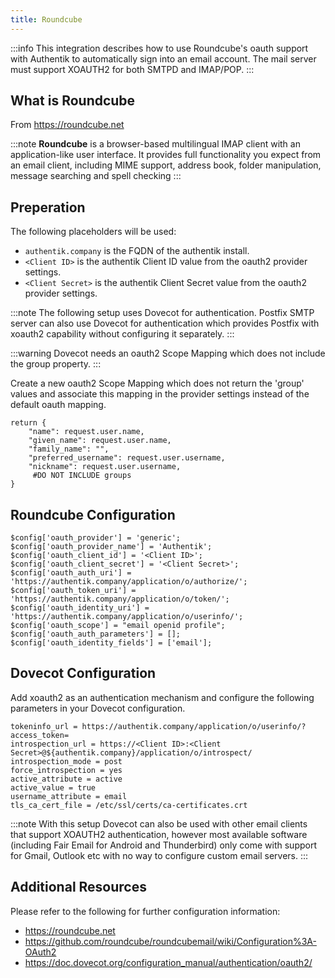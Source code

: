 ```yaml
---
title: Roundcube
---
```


:::info
This integration describes how to use Roundcube's oauth support with Authentik to automatically sign into an email account. 
The mail server must support XOAUTH2 for both SMTPD and IMAP/POP.
:::

## What is Roundcube

From https://roundcube.net

:::note
**Roundcube** is a browser-based multilingual IMAP client with an application-like user interface. 
It provides full functionality you expect from an email client, including MIME support, address book, folder manipulation, message searching and spell checking 
:::

## Preperation

The following placeholders will be used:

- `authentik.company` is the FQDN of the authentik install.
- `<Client ID>` is the authentik Client ID value from the oauth2 provider settings.
- `<Client Secret>` is the authentik Client Secret value from the oauth2 provider settings.

:::note
The following setup uses Dovecot for authentication. Postfix SMTP server can also use Dovecot for authentication
which provides Postfix with xoauth2 capability without configuring it separately.
:::

:::warning
Dovecot needs an oauth2 Scope Mapping which does not include the group property.
:::

Create a new oauth2 Scope Mapping which does not return the 'group' values and associate this mapping 
in the provider settings instead of the default oauth mapping.

```
return {
    "name": request.user.name,
    "given_name": request.user.name,
    "family_name": "",
    "preferred_username": request.user.username,
    "nickname": request.user.username,
  	 #DO NOT INCLUDE groups
}
```

## Roundcube Configuration

```
$config['oauth_provider'] = 'generic';
$config['oauth_provider_name'] = 'Authentik';
$config['oauth_client_id'] = '<Client ID>';
$config['oauth_client_secret'] = '<Client Secret>';
$config['oauth_auth_uri'] = 'https://authentik.company/application/o/authorize/';
$config['oauth_token_uri'] = 'https://authentik.company/application/o/token/';
$config['oauth_identity_uri'] = 'https://authentik.company/application/o/userinfo/';
$config['oauth_scope'] = "email openid profile";
$config['oauth_auth_parameters'] = [];
$config['oauth_identity_fields'] = ['email'];
```
## Dovecot Configuration

Add xoauth2 as an authentication mechanism and configure the following parameters in your Dovecot configuration.

```
tokeninfo_url = https://authentik.company/application/o/userinfo/?access_token=
introspection_url = https://<Client ID>:<Client Secret>@${authentik.company}/application/o/introspect/
introspection_mode = post
force_introspection = yes
active_attribute = active
active_value = true
username_attribute = email
tls_ca_cert_file = /etc/ssl/certs/ca-certificates.crt
```

:::note
With this setup Dovecot can also be used with other email clients that support XOAUTH2 authentication, however 
most available software (including Fair Email for Android and Thunderbird) only come with support for Gmail,
Outlook etc with no way to configure custom email servers.
:::

## Additional Resources

Please refer to the following for further configuration information:



- https://roundcube.net
- https://github.com/roundcube/roundcubemail/wiki/Configuration%3A-OAuth2
- https://doc.dovecot.org/configuration_manual/authentication/oauth2/
